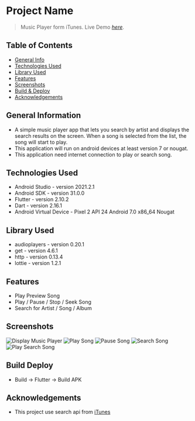 # Project Name
> Music Player form iTunes.
> Live Demo [_here_](https://drive.google.com/file/d/1VQgqlHmE0hfdRrmrJW-fCw-Z6-GXJMog/view?usp=sharing).

## Table of Contents
* [General Info](#general-information)
* [Technologies Used](#technologies-used)
* [Library Used](#library-used)
* [Features](#features)
* [Screenshots](#screenshots)
* [Build & Deploy](#build-deploy)
* [Acknowledgements](#acknowledgements)

## General Information
- A simple music player app that lets you search by artist and displays the search results on the screen. When a song is selected from the list, the song will start to play.
- This application will run on android devices at least version 7 or nougat.
- This application need internet connection to play or search song.

## Technologies Used
- Android Studio - version 2021.2.1
- Android SDK - version 31.0.0
- Flutter - version 2.10.2
- Dart - version 2.16.1
- Android Virtual Device - Pixel 2 API 24 Android 7.0 x86_64 Nougat

## Library Used
- audioplayers - version 0.20.1 
- get - version 4.6.1 
- http - version 0.13.4 
- lottie - version 1.2.1

## Features
- Play Preview Song
- Play / Pause / Stop / Seek Song
- Search for Artist / Song / Album

## Screenshots
![Display Music Player](./img/VideoCapture_20220522-142535.jpg)
![Play Song](./img/VideoCapture_20220522-142546.jpg)
![Pause Song](./img/VideoCapture_20220522-142558.jpg)
![Search Song](./img/VideoCapture_20220522-142616.jpg)
![Play Search Song](./img/VideoCapture_20220522-142622.jpg)

## Build Deploy
- Build -> Flutter -> Build APK

## Acknowledgements
- This project use search api from [iTunes](https://developer.apple.com/library/archive/documentation/AudioVideo/Conceptual/iTuneSearchAPI/index.html#//apple_ref/doc/uid/TP40017632-CH3-SW1)
